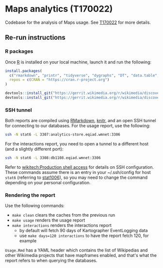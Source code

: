 # Maps analytics (T170022)

Codebase for the analysis of Maps usage. See [T170022](https://phabricator.wikimedia.org/T170022) for more details.

## Re-run instructions

### R packages

Once [R](https://cran.r-project.org/) is installed on your local machine, launch it and run the following:

```R
install.packages(
  c("rmarkdown", "printr", "tidyverse", "dygraphs", "DT", "data.table", "devtools"),
  repos = c(CRAN = "https://cran.r-project.org")
)

devtools::install_git("https://gerrit.wikimedia.org/r/wikimedia/discovery/wmf", dependencies = c("Depends", "Imports"))
devtools::install_git("https://gerrit.wikimedia.org/r/wikimedia/discovery/polloi", dependencies = c("Depends", "Imports"))
```

### SSH tunnel

Both reports are compiled using [RMarkdown](http://rmarkdown.rstudio.com/), [knitr](https://yihui.name/knitr/), and an open SSH tunnel for connecting to our databases. For the usage report, use the following:

```bash
ssh -N stat6 -L 3307:analytics-store.eqiad.wmnet:3306
```

For the interactions report, you need to open a tunnel to a different host (and a slightly different port):

```bash
ssh -N stat6 -L 3308:db1108.eqiad.wmnet:3306
```

Refer to [wikitech:Production shell access](https://wikitech.wikimedia.org/wiki/Production_shell_access) for details on SSH configuration. These commands assume there is an entry in your ~/.ssh/config for host `stat6` (referring to [stat1006](https://wikitech.wikimedia.org/wiki/Stat1006)), so you may need to change the command depending on your personal configuration.

### Rendering the report

Use the following commands:

- `make clean` clears the caches from the previous run
- `make usage` renders the usage report
- `make interactions` renders the interactions report
  - by default will fetch 90 days of Kartographer EventLogging data
  - use `make days=120 interactions` to have the report fetch 120, for example

`Usage.Rmd` has a YAML header which contains the list of Wikipedias and other Wikimedia projects that have mapframes enabled, and that's what the report refers to when querying the databases.
